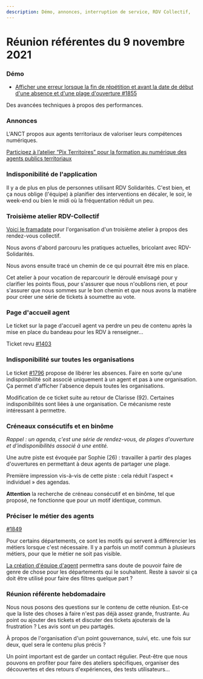 ```yaml
---
description: Démo, annonces, interruption de service, RDV Collectif,
---
```


# Réunion référentes du 9 novembre 2021

### Démo

* [Afficher une erreur lorsque la fin de répétition et avant la date de début d'une absence et d'une plage d'ouverture #1855](https://github.com/betagouv/rdv-solidarites.fr/issues/1855)

Des avancées techniques à propos des performances.

### Annonces

L'ANCT propos aux agents territoriaux de valoriser leurs compétences numériques.

[Participez à l’atelier “Pix Territoires” pour la formation au numérique des agents publics territoriaux](reunion-referentes-du-9-novembre-2021.md#annonces)

### Indisponibilité de l'application

Il y a de plus en plus de personnes utilisant RDV Solidarités. C'est bien, et ça nous oblige (l'équipe) à planifier des interventions en décaler, le soir, le week-end ou bien le midi où la fréquentation réduit un peu.

### Troisième atelier RDV-Collectif

[Voici le framadate](https://framadate.org/QQhvpDysKuPhYlR3) pour l'organisation d'un troisième atelier à propos des rendez-vous collectif.

Nous avons d'abord parcouru les pratiques actuelles, bricolant avec RDV-Solidarités.

Nous avons ensuite tracé un chemin de ce qui pourrait être mis en place.

Cet atelier à pour vocation de reparcourir le déroulé envisagé pour y clarifier les points flous, pour s'assurer que nous n'oublions rien, et pour s'assurer que nous sommes sur le bon chemin et que nous avons la matière pour créer une série de tickets à soumettre au vote.

### Page d'accueil agent

Le ticket sur la page d'accueil agent va perdre un peu de contenu après la mise en place du bandeau pour les RDV à renseigner...

Ticket revu [#1403](https://github.com/betagouv/rdv-solidarites.fr/issues/1403)

### Indisponibilité sur toutes les organisations

Le ticket [#1796](https://github.com/betagouv/rdv-solidarites.fr/issues/1796) propose de libérer les absences. Faire en sorte qu'une indisponibilité soit associé uniquement à un agent et pas à une organisation. Ça permet d'afficher l'absence depuis toutes les organisations.

Modification de ce ticket suite au retour de Clarisse (92). Certaines indisponibilités sont liées à une organisation. Ce mécanisme reste intéressant à permettre.

### Créneaux consécutifs et en binôme

_Rappel : un agenda, c'est une série de rendez-vous, de plages d'ouverture et d'indisponibilités associé à une entité._

Une autre piste est évoquée par Sophie (26) : travailler à partir des plages d'ouvertures en permettant à deux agents de partager une plage.

Première impression vis-à-vis de cette piste : cela réduit l'aspect « individuel » des agendas.

**Attention** la recherche de créneau consécutif et en binôme, tel que proposé, ne fonctionne que pour un motif identique, commun.

### Préciser le métier des agents

[#1849](https://github.com/betagouv/rdv-solidarites.fr/issues/1849)

Pour certains départements, ce sont les motifs qui servent à différencier les métiers lorsque c'est nécessaire. Il y a parfois un motif commun à plusieurs métiers, pour que le métier ne soit pas visible.

[La création d'équipe d'agent](https://github.com/betagouv/rdv-solidarites.fr/issues/1731) permettra sans doute de pouvoir faire de genre de chose pour les départements qui le souhaitent. Reste à savoir si ça doit être utilisé pour faire des filtres quelque part ?

### Réunion référente hebdomadaire

Nous nous posons des questions sur le contenu de cette réunion. Est-ce que la liste des choses à faire n'est pas déjà assez grande, frustrante. Au point ou ajouter des tickets et discuter des tickets ajouterais de la frustration ? Les avis sont un peu partagés.

À propos de l'organisation d'un point gouvernance, suivi, etc. une fois sur deux, quel sera le contenu plus précis ?

Un point important est de garder un contact régulier. Peut-être que nous pouvons en profiter pour faire des ateliers spécifiques, organiser des découvertes et des retours d'expériences, des tests utilisateurs...
